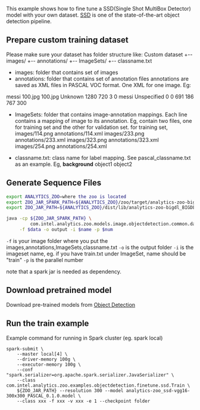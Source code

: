 This example shows how to fine tune a SSD(Single Shot MultiBox Detector) model with your own dataset.
[SSD](https://research.google.com/pubs/pub44872.html) is one of the state-of-the-art
 object detection pipeline.

## Prepare custom training dataset
Please make sure your dataset has folder structure like:
Custom dataset
+-- images/
+-- annotations/
+-- ImageSets/
+-- classname.txt

* images: folder that contains set of images
* annotations: folder that contains set of annotation files
annotations are saved as XML files in PASCAL VOC format. One XML for one image. Eg:
<annotation>
	<folder>messi</folder>
	<filename>100.jpg</filename>
	<path>100.jpg</path>
	<source>
		<database>Unknown</database>
	</source>
	<size>
		<width>1280</width>
		<height>720</height>
		<depth>3</depth>
	</size>
	<segmented>0</segmented>
	<object>
		<name>messi</name>
		<pose>Unspecified</pose>
		<truncated>0</truncated>
		<difficult>0</difficult>
		<bndbox>
			<xmin>691</xmin>
			<ymin>186</ymin>
			<xmax>767</xmax>
			<ymax>300</ymax>
		</bndbox>
	</object>
</annotation>

* ImageSets: folder that contains image-annotation mappings. Each line contains a mapping of image to its annotation.
 Eg, contain two files, one for training set and the other for validation set. for training set,
images/114.png annotations/114.xml
images/233.png annotations/233.xml
images/323.png annotations/323.xml
images/254.png annotations/254.xml

* classname.txt: class name for label mapping. See pascal_classname.txt as an example.
 Eg,
 __background__
 object1
 object2

## Generate Sequence Files

```bash
export ANALYTICS_ZOO=where the zoo is located
export ZOO_JAR_SPARK_PATH=${ANALYTICS_ZOO}/zoo/target/analytics-zoo-bigdl_BIGDL_VERSION-spark_SPARK_VERSION-ZOO_VERSION-jar-with-dependencies-and-spark.jar
export ZOO_JAR_PATH=${ANALYTICS_ZOO}/dist/lib/analytics-zoo-bigdl_BIGDL_VERSION-spark_SPARK_VERSION-ZOO_VERSION-jar-with-dependencies.jar

java -cp ${ZOO_JAR_SPARK_PATH} \
         com.intel.analytics.zoo.models.image.objectdetection.common.dataset.RoiImageSeqGenerator \
     -f $data -o output -i $name -p $num
```

```-f``` is your image folder where you put the images,annotations,ImageSets,classname.txt
```-o``` is the output folder
```-i``` is the imageset name, eg. if you have train.txt under ImageSet, name should be "train"
```-p``` is the parallel number

note that a spark jar is needed as dependency.

## Download pretrained model
Download pre-trained models from [Object Detection](https://github.com/intel-analytics/analytics-zoo/blob/master/docs/docs/ProgrammingGuide/object-detection.md)

## Run the train example
Example command for running in Spark cluster (eg. spark local)

```
spark-submit \
    --master local[4] \
    --driver-memory 100g \
    --executor-memory 100g \
    --conf "spark.serializer=org.apache.spark.serializer.JavaSerializer" \
    --class com.intel.analytics.zoo.examples.objectdetection.finetune.ssd.Train \
    ${ZOO_JAR_PATH} --resolution 300 --model analytics-zoo_ssd-vgg16-300x300_PASCAL_0.1.0.model \
    --class xxx -f xxx -v xxx -e 1 --checkpoint folder
```
